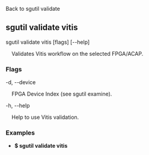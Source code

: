 Back to sgutil validate


## sgutil validate vitis

sgutil validate vitis [flags] [--help]

  &nbsp; &nbsp; Validates Vitis workflow on the selected FPGA/ACAP.


### Flags
-d, --device 

  &nbsp; &nbsp; FPGA Device Index (see sgutil examine).


-h, --help 

  &nbsp; &nbsp; Help to use Vitis validation.


### Examples
* **$ sgutil validate vitis**
